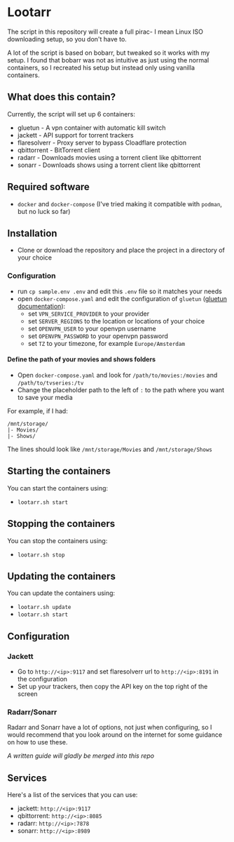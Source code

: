 # Lootarr

The script in this repository will create a full pirac- I mean Linux ISO downloading setup, so you don't have to.

A lot of the script is based on bobarr, but tweaked so it works with my setup. I found that bobarr was not as intuitive as just using the normal containers, so I recreated his setup but instead only using vanilla containers.

## What does this contain?

Currently, the script will set up 6 containers:
- gluetun       - A vpn container with automatic kill switch
- jackett       - API support for torrent trackers
- flaresolverr  - Proxy server to bypass Cloadflare protection
- qbittorrent   - BitTorrent client
- radarr        - Downloads movies using a torrent client like qbittorrent
- sonarr        - Downloads shows using a torrent client like qbittorrent

## Required software

- `docker` and `docker-compose` (I've tried making it compatible with `podman`, but no luck so far)

## Installation

- Clone or download the repository and place the project in a directory of your choice

### Configuration

- run `cp sample.env .env` and edit this `.env` file so it matches your needs
- open `docker-compose.yaml` and edit the configuration of `gluetun` ([gluetun documentation](https://github.com/qdm12/gluetun/wiki/)):
  - set `VPN_SERVICE_PROVIDER` to your provider
  - set `SERVER_REGIONS` to the location or locations of your choice
  - set `OPENVPN_USER` to your openvpn username
  - set `OPENVPN_PASSWORD` to your openvpn password
  - set `TZ` to your timezone, for example `Europe/Amsterdam`

#### Define the path of your movies and shows folders

- Open `docker-compose.yaml` and look for `/path/to/movies:/movies` and `/path/to/tvseries:/tv`
- Change the placeholder path to the left of `:` to the path where you want to save your media

For example, if I had:
```
/mnt/storage/
|- Movies/
|- Shows/
```

The lines should look like `/mnt/storage/Movies` and `/mnt/storage/Shows`

## Starting the containers

You can start the containers using:
- `lootarr.sh start`

## Stopping the containers

You can stop the containers using:
- `lootarr.sh stop`

## Updating the containers

You can update the containers using:
- `lootarr.sh update`
- `lootarr.sh start`

## Configuration

### Jackett

- Go to `http://<ip>:9117` and set flaresolverr url to `http://<ip>:8191` in the configuration
- Set up your trackers, then copy the API key on the top right of the screen

### Radarr/Sonarr

Radarr and Sonarr have a lot of options, not just when configuring, so I would recommend that you look around on the internet for some guidance on how to use these.

_A written guide will gladly be merged into this repo_

## Services

Here's a list of the services that you can use:
- jackett: `http://<ip>:9117`
- qbittorrent: `http://<ip>:8085`
- radarr: `http://<ip>:7878`
- sonarr: `http://<ip>:8989`
